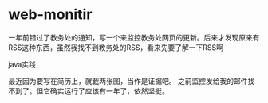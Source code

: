 # web-monitir
一年前错过了教务处的通知，写一个来监控教务处网页的更新。后来才发现原来有RSS这种东西，虽然我找不到教务处的RSS，看来先要了解一下RSS啊

java实践

最近因为要写在简历上，就截两张图，当作是证据吧。
之前监控发给我的邮件找不到了。但它确实运行了应该有一年了，依然坚挺。
